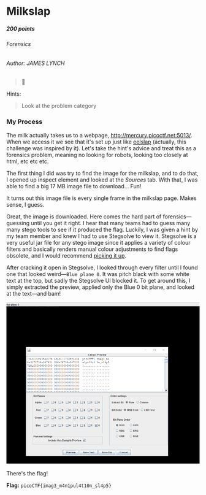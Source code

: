 # Milkslap
##### 200 points
###### Forensics
###### Author: JAMES LYNCH

> 🥛

Hints:
> Look at the problem category

### My Process

The milk actually takes us to a webpage, http://mercury.picoctf.net:5013/. When we access it we see that it's set up just like [eelslap](http://eelslap.com/) (actually, this challenge was inspired by it). Let's take the hint's advice and treat this as a forensics problem, meaning no looking for robots, looking too closely at html, etc etc etc. 

The first thing I did was try to find the image for the milkslap, and to do that, I opened up inspect element and looked at the *Sources* tab. With that, I was able to find a big 17 MB image file to download... Fun!

It turns out this image file is every single frame in the milkslap page. Makes sense, I guess.

Great, the image is downloaded. Here comes the hard part of forensics—guessing until you get it right. I hear that many teams had to guess many many stego tools to see if it produced the flag. Luckily, I was given a hint by my team member and knew I had to use Stegsolve to view it. Stegsolve is a very useful jar file for any stego image since it applies a variety of colour filters and basically renders manual colour adjustments to find flags obsolete, and I would recommend [picking it up](https://github.com/zardus/ctf-tools/blob/master/stegsolve/install).

After cracking it open in Stegsolve, I looked through every filter until I found one that looked weird—`Blue plane 0`. It was pitch black with some white text at the top, but sadly the Stegsolve UI blocked it. To get around this, I simply extracted the preview, applied only the Blue 0 bit plane, and looked at the text—and bam!

![milk slapping gives flags!](https://github.com/EmeraldEntities/ctf-writeups/blob/main/picoctf%202021/milkslap/writeup-files/slappedmilk.PNG?raw=true)

There's the flag!

**Flag:** `picoCTF{imag3_m4n1pul4t10n_sl4p5}`

